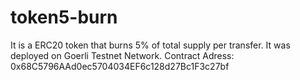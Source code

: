 # token5-burn
It is a ERC20 token that burns 5% of total supply  per transfer.
It was deployed on Goerli Testnet Network.
Contract Adress: 0x68C5796AAd0ec5704034EF6c128d27Bc1F3c27bf
